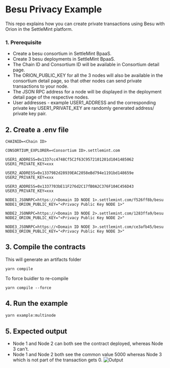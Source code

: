 # Besu Privacy Example
This repo explains how you can create private transactions using Besu with Orion in the SettleMint platform.

### 1. Prerequisite
- Create a besu consortium in SettleMint BpaaS.
- Create 3 besu deployments in SettleMint BpaaS.
- The Chain ID and Consortium ID will be available in Consortium detail page.
- The ORION_PUBLIC_KEY for all the 3 nodes will also be available in the consortium detail page, so that other nodes can send private transactions to your node.
- The JSON RPC address for a node will be displayed in the deployment detail page of the respective nodes.
- User addresses - example USER1_ADDRESS and the corresponding private key USER1_PRIVATE_KEY are randomly generated address/ private key pair.


## 2. Create a .env file

```env
CHAINID=<Chain ID>

CONSORTIUM_EXPLORER=<Consortium ID>.settlemint.com

USER1_ADDRESS=0x1337cc4748Cf5C2f63C9572101201d1041485062
USER1_PRIVATE_KEY=xxx

USER2_ADDRESS=0x1337982d28939EAC2058eBd794e1191bd148659e
USER2_PRIVATE_KEY=xxx

USER3_ADDRESS=0x1337703bE11F276d2C17fB0A2C376F104C456D43
USER3_PRIVATE_KEY=xxx

NODE1_JSONRPC=https://<Domain ID NODE 1>.settlemint.com/f526ff8b/besu
NODE1_ORION_PUBLIC_KEY="<Privacy Public Key NODE 1>"

NODE2_JSONRPC=https://<Domain ID NODE 2>.settlemint.com/1283ffa9/besu
NODE2_ORION_PUBLIC_KEY="<Privacy Public Key NODE 2>"

NODE3_JSONRPC=https://<Domain ID NODE 3>.settlemint.com/ce3afb45/besu
NODE3_ORION_PUBLIC_KEY="<Privacy Public Key NODE 3>"
```

## 3. Compile the contracts

This will generate an artifacts folder
```
yarn compile
```

To force buidler to re-compile
```
yarn compile --force
```


## 4. Run the example

```sh
yarn example:multinode
```

## 5. Expected output
- Node 1 and Node 2 can both see the contract deployed, whereas Node 3 can't.
- Node 1 and Node 2 both see the common value 5000 whereas Node 3 which is not part of the transaction gets 0.
![Output](output.png)
